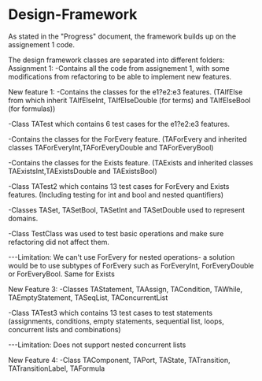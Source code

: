 # Design-Framework

As stated in the "Progress" document, the framework builds up on the assignement 1 code.

The design framework classes are separated into different folders:
Assignment 1:
-Contains all the code from assignement 1, with some modifications from refactoring to be able to implement new features.

New feature 1:
-Contains the classes for the e1?e2:e3 features.
(TAIfElse from which inherit TAIfElseInt, TAIfElseDouble (for terms) and TAIfElseBool (for formulas))

-Class TATest which contains 6 test cases for the e1?e2:e3 features.

-Contains the classes for the ForEvery feature.
(TAForEvery and inherited classes TAForEveryInt,TAForEveryDouble and TAForEveryBool)

-Contains the classes for the Exists feature. 
(TAExists and inherited classes TAExistsInt,TAExistsDouble and TAExistsBool)
  
-Class TATest2 which contains 13 test cases for ForEvery and Exists features.
(Including testing for int and bool and nested quantifiers)

-Classes TASet, TASetBool, TASetInt and TASetDouble used to represent domains.

-Class TestClass was used to test basic operations and make sure refactoring did not affect them.

---Limitation: We can't use ForEvery for nested operations- a solution would be to use subtypes of ForEvery such as ForEveryInt, ForEveryDouble or ForEveryBool. Same for Exists

New Feature 3:
-Classes TAStatement, TAAssign, TACondition, TAWhile, TAEmptyStatement, TASeqList, TAConcurrentList

-Class TATest3 which contains 13 test cases to test statements
(assignments, conditions, empty statements, sequential list, loops, concurrent lists and combinations)

---Limitation: Does not support nested concurrent lists

New Feature 4:
-Class TAComponent, TAPort, TAState, TATransition, TATransitionLabel, TAFormula
